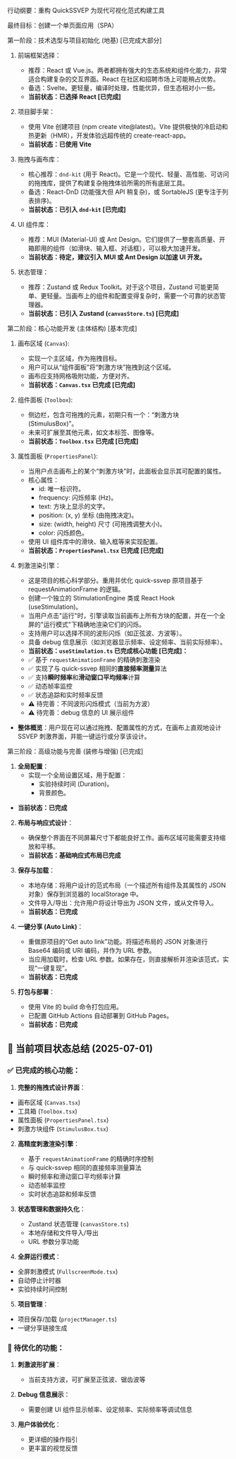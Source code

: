 行动纲要：重构 QuickSSVEP 为现代可视化范式构建工具

最终目标：创建一个单页面应用（SPA）

第一阶段：技术选型与项目初始化 (地基) [已完成大部分]

1.  前端框架选择：
    -   推荐：React 或 Vue.js。两者都拥有强大的生态系统和组件化能力，非常适合构建复杂的交互界面。React 在社区和招聘市场上可能稍占优势。
    -   备选：Svelte。更轻量，编译时处理，性能优异，但生态相对小一些。
    -   **当前状态：已选择 React [已完成]**

2.  项目脚手架：
    -   使用 Vite 创建项目 (npm create vite@latest)。Vite 提供极快的冷启动和热更新（HMR），开发体验远超传统的 create-react-app。
    -   **当前状态：已使用 Vite**

3.  拖拽与画布库：
    -   核心推荐：`dnd-kit` (用于 React)。它是一个现代、轻量、高性能、可访问的拖拽库，提供了构建复杂拖拽体验所需的所有底层工具。
    -   备选：React-DnD (功能强大但 API 稍复杂)，或 SortableJS (更专注于列表排序)。
    -   **当前状态：已引入 `dnd-kit` [已完成]**

4.  UI 组件库：
    -   推荐：MUI (Material-UI) 或 Ant Design。它们提供了一整套高质量、开箱即用的组件（如滑块、输入框、对话框），可以极大加速开发。
    -   **当前状态：待定，建议引入 MUI 或 Ant Design 以加速 UI 开发。**

5.  状态管理：
    -   推荐：Zustand 或 Redux Toolkit。对于这个项目，Zustand 可能更简单、更轻量。当画布上的组件和配置变得复杂时，需要一个可靠的状态管理器。
    -   **当前状态：已引入 Zustand (`canvasStore.ts`) [已完成]**

第二阶段：核心功能开发 (主体结构) [基本完成]

1.  画布区域 (`Canvas`):
    -   实现一个主区域，作为拖拽目标。
    -   用户可以从“组件面板”将“刺激方块”拖拽到这个区域。
    -   画布应支持网格吸附功能，方便对齐。
    -   **当前状态：`Canvas.tsx` 已完成 [已完成]**

2.  组件面板 (`Toolbox`):
    -   侧边栏，包含可拖拽的元素，初期只有一个：“刺激方块 (StimulusBox)”。
    -   未来可扩展至其他元素，如文本标签、图像等。
    -   **当前状态：`Toolbox.tsx` 已完成 [已完成]**

3.  属性面板 (`PropertiesPanel`):
    -   当用户点击画布上的某个“刺激方块”时，此面板会显示其可配置的属性。
    -   核心属性：
        -   id: 唯一标识符。
        -   frequency: 闪烁频率 (Hz)。
        -   text: 方块上显示的文字。
        -   position: (x, y) 坐标 (由拖拽决定)。
        -   size: (width, height) 尺寸 (可拖拽调整大小)。
        -   color: 闪烁颜色。
    -   使用 UI 组件库中的滑块、输入框等来实现配置。
    -   **当前状态：`PropertiesPanel.tsx` 已完成 [已完成]**

4.  刺激渲染引擎：
    -   这是项目的核心科学部分。重用并优化 quick-ssvep 原项目基于 requestAnimationFrame 的逻辑。
    -   创建一个独立的 StimulationEngine 类或 React Hook (useStimulation)。
    -   当用户点击"运行"时，引擎读取当前画布上所有方块的配置，并在一个全屏的"运行模式"下精确地渲染它们的闪烁。
    -   支持用户可以选择不同的波形闪烁（如正弦波、方波等）。
    -   具备 debug 信息展示（如浏览器显示频率、设定频率、当前实际频率）。
    -   **当前状态：`useStimulation.ts` 已完成核心功能 [已完成]：**
    -   ✅ 基于 `requestAnimationFrame` 的精确刺激渲染
    -   ✅ 实现了与 quick-ssvep 相同的**直接频率测量**算法
    -   ✅ 支持**瞬时频率**和**滑动窗口平均频率**计算
    -   ✅ 动态帧率监控
    -   ✅ 状态追踪和实时频率反馈
    -   ⚠️ 待完善：不同波形闪烁模式（当前为方波）
    -   ⚠️ 待完善：debug 信息的 UI 展示组件
-   **整体概览**：用户现在可以通过拖拽、配置属性的方式，在画布上直观地设计 SSVEP 刺激界面，并能一键运行或分享该设计。
  
第三阶段：高级功能与完善 (装修与增强) [已完成]

1.  **全局配置**：
    -   实现一个全局设置区域，用于配置：
        -   实验持续时间 (Duration)。
        -   背景颜色。
-   **当前状态：已完成**

2.  **布局与响应式设计**：
    -   确保整个界面在不同屏幕尺寸下都能良好工作。画布区域可能需要支持缩放和平移。
    -   **当前状态：基础响应式布局已完成**

3.  **保存与加载**：
    -   本地存储：将用户设计的范式布局（一个描述所有组件及其属性的 JSON 对象）保存到浏览器的 localStorage 中。
    -   文件导入/导出：允许用户将设计导出为 JSON 文件，或从文件导入。
    -   **当前状态：已完成**

4.  **一键分享 (Auto Link)**：
    -   重做原项目的“Get auto link”功能。将描述布局的 JSON 对象进行 Base64 编码或 URI 编码，并作为 URL 参数。
    -   当应用加载时，检查 URL 参数。如果存在，则直接解析并渲染该范式，实现“一键复现”。
    -   **当前状态：已完成**

5.  **打包与部署**：
    -   使用 Vite 的 build 命令打包应用。
    -   已配置 GitHub Actions 自动部署到 GitHub Pages。
    -   **当前状态：已完成**

## 🎯 当前项目状态总结 (2025-07-01)

### ✅ 已完成的核心功能：

1.  **完整的拖拽式设计界面**：
   - 画布区域 (`Canvas.tsx`)
   - 工具箱 (`Toolbox.tsx`) 
   - 属性面板 (`PropertiesPanel.tsx`)
   - 刺激方块组件 (`StimulusBox.tsx`)

2.  **高精度刺激渲染引擎**：
    -   基于 `requestAnimationFrame` 的精确时序控制
    -   与 quick-ssvep 相同的直接频率测量算法
    -   瞬时频率和滑动窗口平均频率计算
    -   动态帧率监控
    -   实时状态追踪和频率反馈

3.  **状态管理和数据持久化**：
    -   Zustand 状态管理 (`canvasStore.ts`)
    -   本地存储和文件导入/导出
    -   URL 参数分享功能

4.  **全屏运行模式**：
   - 全屏刺激模式 (`FullscreenMode.tsx`)
   - 自动停止计时器
   - 实验持续时间控制

5.  **项目管理**：
   - 项目保存/加载 (`projectManager.ts`)
   - 一键分享链接生成

### 🔄 待优化的功能：

1. **刺激波形扩展**：
   - 当前支持方波，可扩展至正弦波、锯齿波等

2. **Debug 信息展示**：
   - 需要创建 UI 组件显示帧率、设定频率、实际频率等调试信息

3. **用户体验优化**：
   - 更详细的操作指引
   - 更丰富的视觉反馈
